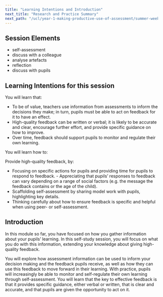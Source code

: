 ```yaml
---
title: "Learning Intentions and Introduction"
next_title: "Research and Practice Summary"
next_path: "/ucl/year-1-making-productive-use-of-assessment/summer-week-4-ect-research-and-practice-summary"
---
```


## Session Elements

- self-assessment
- discuss with a colleague
- analyse artefacts
- reflection
- discuss with pupils

## Learning Intentions for this session

You will learn that:

- To be of value, teachers use information from assessments to inform the decisions they make; in turn, pupils must be able to act on feedback for it to have an effect.
- High-quality feedback can be written or verbal; it is likely to be accurate and clear, encourage further effort, and provide specific guidance on how to improve.
- Over time, feedback should support pupils to monitor and regulate their own learning.

You will learn how to:

Provide high-quality feedback, by:

- Focusing on specific actions for pupils and providing time for pupils to respond to feedback. - Appreciating that pupils’ responses to feedback can vary depending on a range of social factors (e.g. the message the feedback contains or the age of the child).
- Scaffolding self-assessment by sharing model work with pupils, highlighting key details.
- Thinking carefully about how to ensure feedback is specific and helpful when using peer- or self-assessment.

## Introduction

In this module so far, you have focused on how you gather information about your pupils’ learning. In this self-study session, you will focus on what you do with this information, extending your knowledge about giving high-quality feedback.

You will explore how assessment information can be used to inform your decision making and the feedback pupils receive, as well as how they can use this feedback to move forward in their learning. With practice, pupils will increasingly be able to monitor and self-regulate their own learning through self-assessment. You will learn that the key to effective feedback is that it provides specific guidance, either verbal or written, that is clear and accurate, and that pupils are given the opportunity to act on it.
